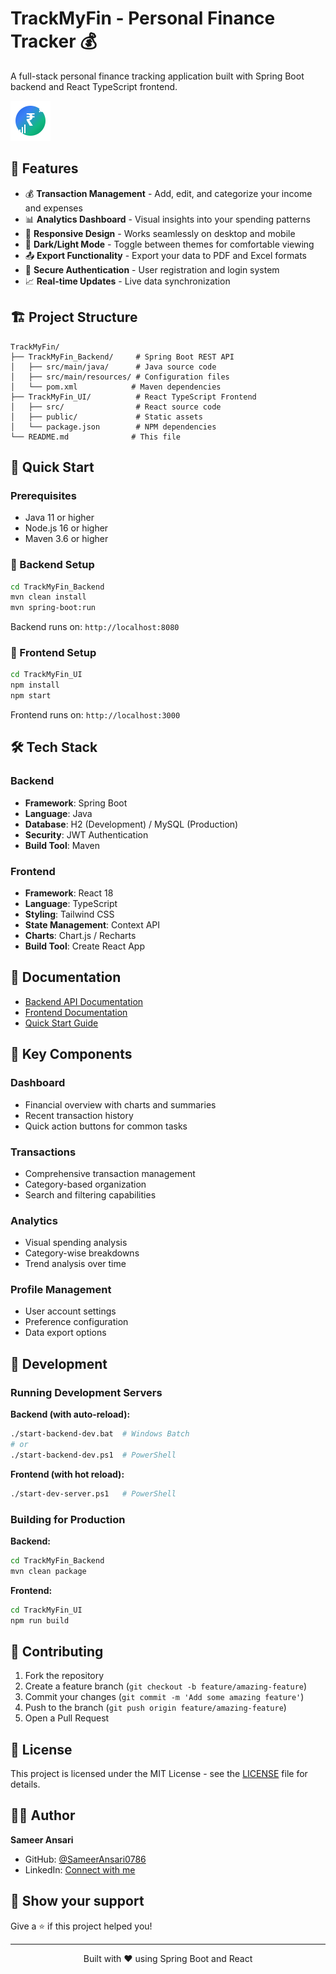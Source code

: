 # TrackMyFin - Personal Finance Tracker 💰

A full-stack personal finance tracking application built with Spring Boot backend and React TypeScript frontend.

![TrackMyFin Logo](TrackMyFin_UI/public/favicon.svg)

## 🌟 Features

- 💰 **Transaction Management** - Add, edit, and categorize your income and expenses
- 📊 **Analytics Dashboard** - Visual insights into your spending patterns
- 📱 **Responsive Design** - Works seamlessly on desktop and mobile
- 🌙 **Dark/Light Mode** - Toggle between themes for comfortable viewing
- 📤 **Export Functionality** - Export your data to PDF and Excel formats
- 🔐 **Secure Authentication** - User registration and login system
- 📈 **Real-time Updates** - Live data synchronization

## 🏗️ Project Structure

```
TrackMyFin/
├── TrackMyFin_Backend/     # Spring Boot REST API
│   ├── src/main/java/      # Java source code
│   ├── src/main/resources/ # Configuration files
│   └── pom.xml            # Maven dependencies
├── TrackMyFin_UI/          # React TypeScript Frontend
│   ├── src/                # React source code
│   ├── public/             # Static assets
│   └── package.json        # NPM dependencies
└── README.md              # This file
```

## 🚀 Quick Start

### Prerequisites

- Java 11 or higher
- Node.js 16 or higher
- Maven 3.6 or higher

### 🔧 Backend Setup

```bash
cd TrackMyFin_Backend
mvn clean install
mvn spring-boot:run
```

Backend runs on: `http://localhost:8080`

### 🎨 Frontend Setup

```bash
cd TrackMyFin_UI
npm install
npm start
```

Frontend runs on: `http://localhost:3000`

## 🛠️ Tech Stack

### Backend
- **Framework**: Spring Boot
- **Language**: Java
- **Database**: H2 (Development) / MySQL (Production)
- **Security**: JWT Authentication
- **Build Tool**: Maven

### Frontend
- **Framework**: React 18
- **Language**: TypeScript
- **Styling**: Tailwind CSS
- **State Management**: Context API
- **Charts**: Chart.js / Recharts
- **Build Tool**: Create React App

## 📖 Documentation

- [Backend API Documentation](./TrackMyFin_Backend/README.md)
- [Frontend Documentation](./TrackMyFin_UI/README.md)
- [Quick Start Guide](./TrackMyFin_UI/QUICK_START.md)

## 🎯 Key Components

### Dashboard
- Financial overview with charts and summaries
- Recent transaction history
- Quick action buttons for common tasks

### Transactions
- Comprehensive transaction management
- Category-based organization
- Search and filtering capabilities

### Analytics
- Visual spending analysis
- Category-wise breakdowns
- Trend analysis over time

### Profile Management
- User account settings
- Preference configuration
- Data export options

## 🔧 Development

### Running Development Servers

**Backend (with auto-reload):**
```bash
./start-backend-dev.bat  # Windows Batch
# or
./start-backend-dev.ps1  # PowerShell
```

**Frontend (with hot reload):**
```bash
./start-dev-server.ps1   # PowerShell
```

### Building for Production

**Backend:**
```bash
cd TrackMyFin_Backend
mvn clean package
```

**Frontend:**
```bash
cd TrackMyFin_UI
npm run build
```

## 🤝 Contributing

1. Fork the repository
2. Create a feature branch (`git checkout -b feature/amazing-feature`)
3. Commit your changes (`git commit -m 'Add some amazing feature'`)
4. Push to the branch (`git push origin feature/amazing-feature`)
5. Open a Pull Request

## 📄 License

This project is licensed under the MIT License - see the [LICENSE](LICENSE) file for details.

## 👨‍💻 Author

**Sameer Ansari**
- GitHub: [@SameerAnsari0786](https://github.com/SameerAnsari0786)
- LinkedIn: [Connect with me](https://linkedin.com/in/sameer-ansari)

## 🌟 Show your support

Give a ⭐️ if this project helped you!

---

<div align="center">
  <p>Built with ❤️ using Spring Boot and React</p>
</div>
